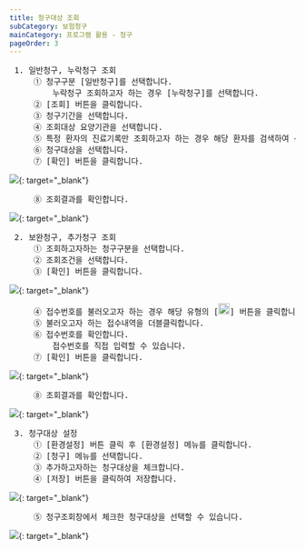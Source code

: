 ```yaml
---
title: 청구대상 조회
subCategory: 보험청구
mainCategory: 프로그램 활용 - 청구
pageOrder: 3
---
```


<pre>
 <t2><bold>1. 일반청구, 누락청구 조회</bold></t2>
     ① 청구구분 [일반청구]를 선택합니다.
         누락청구 조회하고자 하는 경우 [누락청구]를 선택합니다.
     ② [조회] 버튼을 클릭합니다.
     ③ 청구기간을 선택합니다.
     ④ 조회대상 요양기관을 선택합니다.
     ⑤ 특정 환자의 진료기록만 조회하고자 하는 경우 해당 환자를 검색하여 선택합니다.
     ⑥ 청구대상을 선택합니다.
     ⑦ [확인] 버튼을 클릭합니다.
</pre>

[![](/images/{{page.url}}_1.png)](/images/{{page.url}}_1.png){: target="_blank"}

<pre>
     ⑧ 조회결과를 확인합니다.
</pre>

[![](/images/{{page.url}}_2.png)](/images/{{page.url}}_2.png){: target="_blank"}

<pre>
 <t2><bold>2. 보완청구, 추가청구 조회</bold></t2>
     ① 조회하고자하는 청구구분을 선택합니다.
     ② 조회조건을 선택합니다.
     ③ [확인] 버튼을 클릭합니다.
</pre>

[![](/images/{{page.url}}_3.png)](/images/{{page.url}}_3.png){: target="_blank"}

<pre>
     ④ 접수번호를 불러오고자 하는 경우 해당 유형의 [<img src="/images/{{page.url}}_btn_1.png"  width="20" height="20">] 버튼을 클릭합니다.
     ⑤ 불러오고자 하는 접수내역을 더블클릭합니다.
     ⑥ 접수번호를 확인합니다.
         접수번호를 직접 입력할 수 있습니다.
     ⑦ [확인] 버튼을 클릭합니다.
</pre>

[![](/images/{{page.url}}_4.png)](/images/{{page.url}}_4.png){: target="_blank"}

<pre>
     ⑧ 조회결과를 확인합니다.
</pre>

[![](/images/{{page.url}}_5.png)](/images/{{page.url}}_5.png){: target="_blank"}

<pre>
 <t2><bold>3. 청구대상 설정</bold></t2>
     ① [환경설정] 버튼 클릭 후 [환경설정] 메뉴를 클릭합니다.
     ② [청구] 메뉴를 선택합니다.
     ③ 추가하고자하는 청구대상을 체크합니다.
     ④ [저장] 버튼을 클릭하여 저장합니다.
</pre>

[![](/images/{{page.url}}_6.png)](/images/{{page.url}}_6.png){: target="_blank"}

<pre>
     ⑤ 청구조회창에서 체크한 청구대상을 선택할 수 있습니다.
</pre>

[![](/images/{{page.url}}_7.png)](/images/{{page.url}}_7.png){: target="_blank"}




